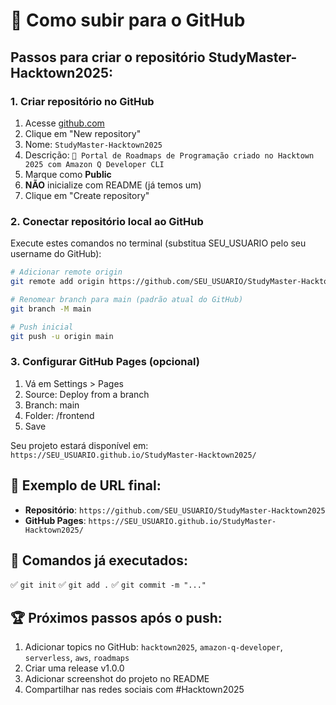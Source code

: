 # 🚀 Como subir para o GitHub

## Passos para criar o repositório StudyMaster-Hacktown2025:

### 1. Criar repositório no GitHub
1. Acesse [github.com](https://github.com)
2. Clique em "New repository"
3. Nome: `StudyMaster-Hacktown2025`
4. Descrição: `🎯 Portal de Roadmaps de Programação criado no Hacktown 2025 com Amazon Q Developer CLI`
5. Marque como **Public**
6. **NÃO** inicialize com README (já temos um)
7. Clique em "Create repository"

### 2. Conectar repositório local ao GitHub
Execute estes comandos no terminal (substitua SEU_USUARIO pelo seu username do GitHub):

```bash
# Adicionar remote origin
git remote add origin https://github.com/SEU_USUARIO/StudyMaster-Hacktown2025.git

# Renomear branch para main (padrão atual do GitHub)
git branch -M main

# Push inicial
git push -u origin main
```

### 3. Configurar GitHub Pages (opcional)
1. Vá em Settings > Pages
2. Source: Deploy from a branch
3. Branch: main
4. Folder: /frontend
5. Save

Seu projeto estará disponível em: `https://SEU_USUARIO.github.io/StudyMaster-Hacktown2025/`

## 🎯 Exemplo de URL final:
- **Repositório**: `https://github.com/SEU_USUARIO/StudyMaster-Hacktown2025`
- **GitHub Pages**: `https://SEU_USUARIO.github.io/StudyMaster-Hacktown2025/`

## 📝 Comandos já executados:
✅ `git init`
✅ `git add .`
✅ `git commit -m "..."`

## 🏆 Próximos passos após o push:
1. Adicionar topics no GitHub: `hacktown2025`, `amazon-q-developer`, `serverless`, `aws`, `roadmaps`
2. Criar uma release v1.0.0
3. Adicionar screenshot do projeto no README
4. Compartilhar nas redes sociais com #Hacktown2025